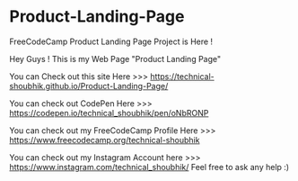 # Product-Landing-Page

FreeCodeCamp Product Landing Page Project is Here !

Hey Guys ! This is my Web Page "Product Landing Page"

You can Check out this site Here >>> https://technical-shoubhik.github.io/Product-Landing-Page/

You can check out CodePen Here >>> https://codepen.io/technical_shoubhik/pen/oNbRONP

You can check out my FreeCodeCamp Profile Here >>> https://www.freecodecamp.org/technical-shoubhik

You can check out my Instagram Account here >>> https://www.instagram.com/technical_shoubhik/ Feel free to ask any help :)

